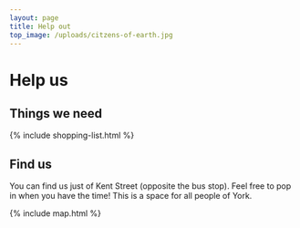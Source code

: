 ```yaml
---
layout: page
title: Help out
top_image: /uploads/citzens-of-earth.jpg
---
```

# Help us

## Things we need

{% include shopping-list.html %}

## Find us

You can find us just of Kent Street (opposite the bus stop). Feel free to
pop in when you have the time! This is a space for all people of York.

{% include map.html %}
